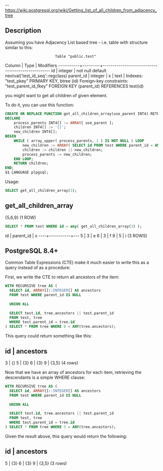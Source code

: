 
--https://wiki.postgresql.org/wiki/Getting_list_of_all_children_from_adjacency_tree

## Description

Assuming you have Adjacency List based tree - i.e. table with structure similar to this:

                           Table "public.test"
  Column   |  Type   |                     Modifiers
-----------+---------+---------------------------------------------------
 id        | integer | not null default nextval('test_id_seq'::regclass)
 parent_id | integer |
 x         | text    |
Indexes:
    "test_pkey" PRIMARY KEY, btree (id)
Foreign-key constraints:
    "test_parent_id_fkey" FOREIGN KEY (parent_id) REFERENCES test(id)

you might want to get all children of given element.

To do it, you can use this function:

```sql
CREATE OR REPLACE FUNCTION get_all_children_array(use_parent INT4) RETURNS INT4[] AS $$
DECLARE
    process_parents INT4[] := ARRAY[ use_parent ];
    children INT4[] := '{}';
    new_children INT4[];
BEGIN
    WHILE ( array_upper( process_parents, 1 ) IS NOT NULL ) LOOP
        new_children := ARRAY( SELECT id FROM test WHERE parent_id = ANY( process_parents ) AND id <> ALL( children ) );
        children := children || new_children;
        process_parents := new_children;
    END LOOP;
    RETURN children;
END;
$$ LANGUAGE plpgsql;
```


Usage:
```sql
SELECT get_all_children_array(3);
```
 
get_all_children_array
------------------------
 {5,6,9}
(1 ROW)
 
```sql 
SELECT * FROM test WHERE id = any( get_all_children_array(3) );
```

 id | parent_id | x
----+-----------+---
  5 |         3 | e
  6 |         3 | f
  9 |         5 | i
(3 ROWS)


## PostgreSQL 8.4+

Common Table Expressions (CTE) make it much easier to write this as a query instead of as a procedure:

First, we write the CTE to return all ancestors of the item:

```sql
WITH RECURSIVE tree AS (
  SELECT id, ARRAY[]::INTEGER[] AS ancestors
  FROM test WHERE parent_id IS NULL
 
  UNION ALL
 
  SELECT test.id, tree.ancestors || test.parent_id
  FROM test, tree
  WHERE test.parent_id = tree.id
) SELECT * FROM tree WHERE 0 = ANY(tree.ancestors);
```

This query could return something like this:

 id | ancestors
------------------------
  3 | {}
  5 | {3}
  6 | {3}
  9 | {3,5}
(4 rows)

Now that we have an array of ancestors for each item, retrieving the descendants is a simple WHERE clause:

```sql
WITH RECURSIVE tree AS (
  SELECT id, ARRAY[]::INTEGER[] AS ancestors
  FROM test WHERE parent_id IS NULL
 
  UNION ALL
 
  SELECT test.id, tree.ancestors || test.parent_id
  FROM test, tree
  WHERE test.parent_id = tree.id
) SELECT * FROM tree WHERE 3 = ANY(tree.ancestors);
```

Given the result above, this query would return the following:

 id | ancestors
------------------------
  5 | {3}
  6 | {3}
  9 | {3,5}
(3 rows)




